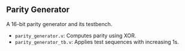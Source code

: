 ## Parity Generator

A 16-bit parity generator and its testbench.

- `parity_generator.v`: Computes parity using XOR.
- `parity_generator_tb.v`: Applies test sequences with increasing 1s.
